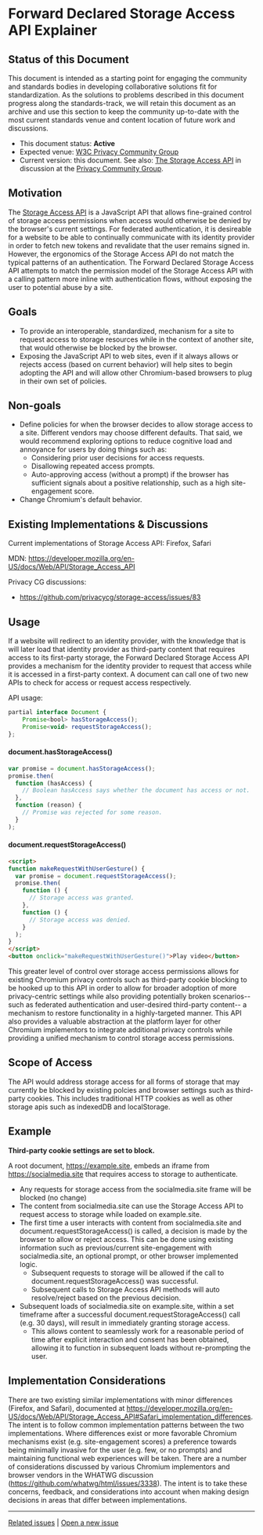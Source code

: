 # Forward Declared Storage Access API Explainer

## Status of this Document
This document is intended as a starting point for engaging the community and standards bodies in developing collaborative solutions fit for standardization. As the solutions to problems described in this document progress along the standards-track, we will retain this document as an archive and use this section to keep the community up-to-date with the most current standards venue and content location of future work and discussions.
* This document status: **Active**
* Expected venue: [W3C Privacy Community Group](https://privacycg.github.io/)
* Current version: this document. See also: [The Storage Access API](https://github.com/privacycg/storage-access/) in discussion at the [Privacy Community Group](https://privacycg.github.io/).

## Motivation
The [Storage Access API](../main/StorageAccessAPI/explainer.md) is a JavaScript API that allows fine-grained control of storage access permissions when access would otherwise be denied by the browser's current settings.  For federated authentication, it is desireable for a website to be able to continually communicate with its identity provider in order to fetch new tokens and revalidate that the user remains signed in. However, the ergonomics of the Storage Access API do not match the typical patterns of an authentication.  The Forward Declared Storage Access API attempts to match the permission model of the Storage Access API with a calling pattern more inline with authentication flows, without exposing the user to potential abuse by a site. 

## Goals
- To provide an interoperable, standardized, mechanism for a site to request access to storage resources while in the context of another site, that would otherwise be blocked by the browser.
- Exposing the JavaScript API to web sites, even if it always allows or rejects access (based on current behavior) will help sites to begin adopting the API and will allow other Chromium-based browsers to plug in their own set of policies.

## Non-goals
- Define policies for when the browser decides to allow storage access to a site. Different vendors may choose different defaults. That said, we would recommend exploring options to reduce cognitive load and annoyance for users by doing things such as:
    - Considering prior user decisions for access requests.
    - Disallowing repeated access prompts.
    - Auto-approving access (without a prompt) if the browser has sufficient signals about a positive relationship, such as a high site-engagement score.
- Change Chromium's default behavior.

## Existing Implementations & Discussions
Current implementations of Storage Access API: Firefox, Safari

MDN: https://developer.mozilla.org/en-US/docs/Web/API/Storage_Access_API

Privacy CG discussions:
- https://github.com/privacycg/storage-access/issues/83

## Usage
If a website will redirect to an identity provider, with the knowledge that is will later load that identity provider as third-party content that requires access to its first-party storage, the Forward Declared Storage Access API provides a mechanism for the identity provider to request that access while it is accessed in a first-party context. A document can call one of two new APIs to check for access or request access respectively.

API usage:
```js
partial interface Document {
    Promise<bool> hasStorageAccess();
    Promise<void> requestStorageAccess();
};
```

#### document.hasStorageAccess()
```js
var promise = document.hasStorageAccess();
promise.then(
  function (hasAccess) {
    // Boolean hasAccess says whether the document has access or not.
  },
  function (reason) {
    // Promise was rejected for some reason.
  }
);
```

#### document.requestStorageAccess()
```html
<script>
function makeRequestWithUserGesture() {
  var promise = document.requestStorageAccess();
  promise.then(
    function () {
      // Storage access was granted.
    },
    function () {
      // Storage access was denied.
    }
  );
}
</script>
<button onclick="makeRequestWithUserGesture()">Play video</button>
```

This greater level of control over storage access permissions allows for existing Chromium privacy controls such as third-party cookie blocking to be hooked up to this API in order to allow for broader adoption of more privacy-centric settings while also providing potentially broken scenarios-- such as federated authentication and user-desired third-party content-- a mechanism to restore functionality in a highly-targeted manner. This API also provides a valuable abstraction at the platform layer for other Chromium implementors to integrate additional privacy controls while providing a unified mechanism to control storage access permissions.

## Scope of Access
The API would address storage access for all forms of storage that may currently be blocked by existing polcies and browser settings such as third-party cookies. This includes traditional HTTP cookies as well as other storage apis such as indexedDB and localStorage.

## Example
**Third-party cookie settings are set to block.**

A root document, https://example.site, embeds an iframe from https://socialmedia.site that requires access to storage to authenticate.
- Any requests for storage access from the socialmedia.site frame will be blocked (no change)
- The content from socialmedia.site can use the Storage Access API to request access to storage while loaded on example.site.
- The first time a user interacts with content from socialmedia.site and document.requestStorageAccess() is called, a decision is made by the browser to allow or reject access. This can be done using existing information such as previous/current site-engagement with socialmedia.site, an optional prompt, or other browser implemented logic.
    - Subsequent requests to storage will be allowed if the call to document.requestStorageAccess() was successful.
    - Subsequent calls to Storage Access API methods will auto resolve/reject based on the previous decision.
- Subsequent loads of socialmedia.site on example.site, within a set timeframe after a successful document.requestStorageAccess() call (e.g. 30 days), will result in immediately granting storage access.
    - This allows content to seamlessly work for a reasonable period of time after explicit interaction and consent has been obtained, allowing it to function in subsequent loads without re-prompting the user.

## Implementation Considerations
There are two existing similar implementations with minor differences (Firefox, and Safari), documented at https://developer.mozilla.org/en-US/docs/Web/API/Storage_Access_API#Safari_implementation_differences.
The intent is to follow common implementation patterns between the two implementations. Where differences exist or more favorable Chromium mechanisms exist (e.g. site-engagement scores) a preference towards being minimally invasive for the user (e.g. few, or no prompts) and maintaining functional web experiences will be taken. There are a number of considerations discussed by various Chromium implementors and browser vendors in the WHATWG discussion (https://github.com/whatwg/html/issues/3338). The intent is to take these concerns, feedback, and considerations into account when making design decisions in areas that differ between implementations.

---
[Related issues](https://github.com/MicrosoftEdge/MSEdgeExplainers/labels/Storage%20Access%20API) | [Open a new issue](https://github.com/MicrosoftEdge/MSEdgeExplainers/issues/new?title=%5BStorage%20Access%20API%5D)
